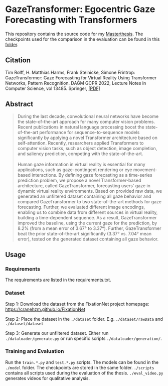 # GazeTransformer: Egocentric Gaze Forecasting with Transformers
This repository contains the source code for my [Masterthesis](https://drive.google.com/file/d/1HMXRWQW_EImSi00U5RxdOEqee1yyxS6v/view?usp=sharing). The checkpoints used for the comparison in the evaluation can be found in this [folder](https://drive.google.com/drive/folders/10Xq1S9SJA7XwYjRe-4d8AB0d0pNnoMag?usp=sharing).

## Citation

Tim Rolff, H. Matthias Harms, Frank Steinicke, Simone Frintrop: GazeTransformer: Gaze Forecasting for Virtual Reality Using Transformer Networks, Pattern Recognition. DAGM GCPR 2022, Lecture Notes in Computer Science, vol 13485. Springer, [[PDF]](https://www.inf.uni-hamburg.de/en/inst/ab/cv/media/rolff-etal-gaze-forecasting-gcpr2022.pdf)


## Abstract

>During the last decade, convolutional neural networks have become the state-of-the-art approach for many computer vision problems. Recent publications in natural language processing boost the state-of-the-art performance for sequence-to-sequence models significantly by applying a novel Transformer architecture based on self-attention. Recently, researchers applied Transformers to computer vision tasks, such as object detection, image completion, and saliency prediction, competing with the state-of-the-art. <br/><br/>
Human gaze information in virtual reality is essential for many applications, such as gaze-contingent rendering or eye movement-based interactions. By defining gaze forecasting as a time-series prediction problem, we propose a novel Transformer-based architecture, called GazeTransformer, forecasting users' gaze in dynamic virtual reality environments. Based on provided raw data, we generated an unfiltered dataset containing all gaze behavior and compared GazeTransformer to two state-of-the-art methods for gaze forecasting. Further, we evaluated different image encodings, enabling us to combine data from different sources in virtual reality, building a time-dependent sequence. As a result, GazeTransformer improved the baseline, using the current gaze for the prediction, by 8.2\% (from a mean error of 3.67° to 3.37°). Further, GazeTransformer beat the prior state-of-the-art significantly (3.37° vs. 7.04° mean error), tested on the generated dataset containing all gaze behavior.


## Usage

### Requirements
The requirements are listed in the requirements.txt.

### Dataset
Step 1: Download the dataset from the FixationNet project homepage: https://cranehzm.github.io/FixationNet

Step 2: Place the dataset in the `./dataset` folder. E.g. `./dataset/rawData` and `./dataset/dataset`

Step 3: Generate our unfiltered dataset. Either run `./dataloader/generate.py` or run specific scripts `./dataloader/generation/`.

### Training and Evaluation
Run the `train.*.py` and `test.*.py` scripts. The models can be found in the `./model` folder. The checkpoints are stored in the same folder. `./scripts` contains all scripts used during the evaluation of the thesis. `./eval_video.py` generates videos for qualitative analysis.
